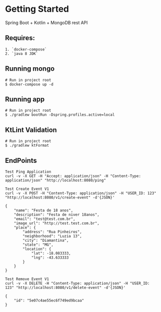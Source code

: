 # Getting Started

Spring Boot + Kotlin + MongoDB rest API

## Requires:
```
1. `docker-compose`
2. `java 8 JDK` 
```

## Running mongo
```
# Run in project root
$ docker-compose up -d
```

## Running app
```
# Run in project root
$ ./gradlew bootRun -Dspring.profiles.active=local
```

## KtLint Validation
```
# Run in project root
$ ./gradlew ktFormat
```

## EndPoints
```
Test Ping Application
curl -v -X GET -H "Accept: application/json" -H "Content-Type: application/json" "http://localhost:8080/ping"
```

```
Test Create Event V1
curl -v -X POST -H "Content-Type: application/json" -H "USER_ID: 123" "http://localhost:8080/v1/create-event" -d'{JSON}'

{
    "name": "Festa de 18 anos",
    "description": "Festa de niver 18anos",
    "email": "test@test.com.br",
    "image_url": "http://test.test.com.br",
    "place": {
        "address": "Rua Pinheiros",
        "neighborhood": "Luzia 13",
        "city": "Diamantina",
        "state": "MG",
        "location": {
            "lat": -18.083333,
            "lng": -43.633333
        }
    }
}
```

```
Test Remove Event V1
curl -v -X DELETE -H "Content-Type: application/json" -H "USER_ID: 123" "http://localhost:8080/v1/delete-event" -d'{JSON}'

{
	"id": "5e07c4ae55ec6f749ed9bcaa"
}
```

